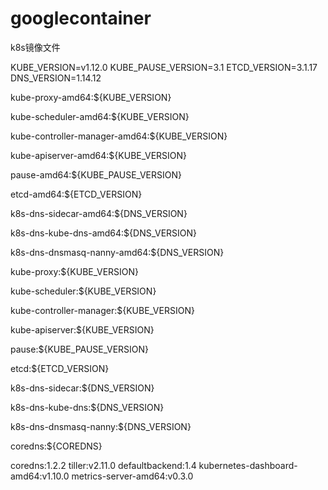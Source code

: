 # googlecontainer
k8s镜像文件





KUBE_VERSION=v1.12.0
KUBE_PAUSE_VERSION=3.1
ETCD_VERSION=3.1.17
DNS_VERSION=1.14.12


kube-proxy-amd64:${KUBE_VERSION}

kube-scheduler-amd64:${KUBE_VERSION}

kube-controller-manager-amd64:${KUBE_VERSION}

kube-apiserver-amd64:${KUBE_VERSION}

pause-amd64:${KUBE_PAUSE_VERSION}

etcd-amd64:${ETCD_VERSION}

k8s-dns-sidecar-amd64:${DNS_VERSION}

k8s-dns-kube-dns-amd64:${DNS_VERSION}

k8s-dns-dnsmasq-nanny-amd64:${DNS_VERSION}



kube-proxy:${KUBE_VERSION} 

kube-scheduler:${KUBE_VERSION} 

kube-controller-manager:${KUBE_VERSION} 

kube-apiserver:${KUBE_VERSION} 

pause:${KUBE_PAUSE_VERSION} 

etcd:${ETCD_VERSION} 

k8s-dns-sidecar:${DNS_VERSION} 

k8s-dns-kube-dns:${DNS_VERSION} 

k8s-dns-dnsmasq-nanny:${DNS_VERSION}

coredns:${COREDNS}


coredns:1.2.2
tiller:v2.11.0
defaultbackend:1.4
kubernetes-dashboard-amd64:v1.10.0
metrics-server-amd64:v0.3.0